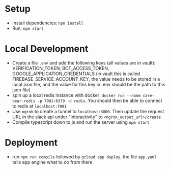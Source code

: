 # Setup
- Install dependencies: `npm install`
- Run: `npm start`

# Local Development
- Create a file `.env` and add the following keys (all values are in vault): VERIFICATION_TOKEN, BOT_ACCESS_TOKEN, GOOGLE_APPLICATION_CREDENTIALS (in vault this is called FIREBASE_SERVICE_ACCOUNT_KEY, the value needs to be stored in a local json file, and the value for this key in .env should be the path to this json file)
- spin up a local redis instance with docker: `docker run --name care-bear-redis -p 7001:6379 -d redis`. You should then be able to connect to redis at `localhost:7001`
- Use `ngrok` to create a tunnel to `localhost:3000`. Then update the request URL in the slack api under "interactivity" to `<ngrok_output_url>/create`
- Compile typescript down to js and run the server using `npm start`

# Deployment
- run `npm run compile` followed by `gcloud app deploy`. the file `app.yaml` tells app engine what to do from there.
